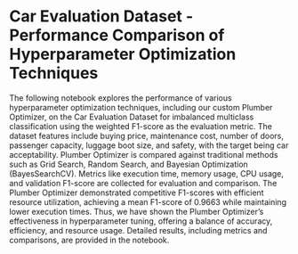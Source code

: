 # Car Evaluation Dataset - Performance Comparison of Hyperparameter Optimization Techniques


The following notebook explores the performance of various hyperparameter optimization techniques, including our custom Plumber Optimizer, on the Car Evaluation Dataset for imbalanced multiclass classification using the weighted F1-score as the evaluation metric. The dataset features include buying price, maintenance cost, number of doors, passenger capacity, luggage boot size, and safety, with the target being car acceptability. Plumber Optimizer is compared against traditional methods such as Grid Search, Random Search, and Bayesian Optimization (BayesSearchCV). Metrics like execution time, memory usage, CPU usage, and validation F1-score are collected for evaluation and comparison. The Plumber Optimizer demonstrated competitive F1-scores with efficient resource utilization, achieving a mean F1-score of 0.9663 while maintaining lower execution times. Thus, we have shown the Plumber Optimizer’s effectiveness in hyperparameter tuning, offering a balance of accuracy, efficiency, and resource usage. Detailed results, including metrics and comparisons, are provided in the notebook.
